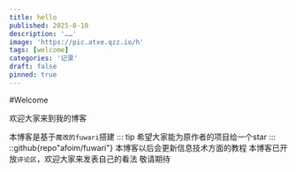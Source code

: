 ```yaml
---
title: hello
published: 2025-8-10
description: '……'
image: 'https://pic.atxe.qzz.io/h'
tags: [welcome]
categories: '记录'
draft: false 
pinned: true
---
```

#Welcome

欢迎大家来到我的博客

本博客是基于`魔改的fuwari`搭建
::: tip
希望大家能为原作者的项目给一个star
:::
::github{repo"afoim/fuwari"}
本博客以后会更新信息技术方面的教程
本博客已开放`评论区`，欢迎大家来发表自己的看法
敬请期待